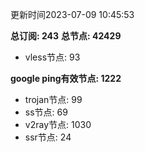 更新时间2023-07-09 10:45:53

**总订阅: 243**
**总节点: 42429**
- vless节点: 93

**google ping有效节点: 1222**
- trojan节点: 99
- ss节点: 69
- v2ray节点: 1030
- ssr节点: 24
